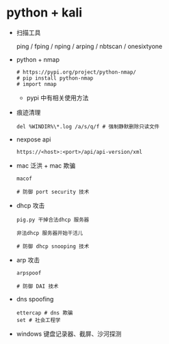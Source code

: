 # python + kali



<!--last modify: 20230909-->





- 扫描工具

  ping  /  fping / nping / arping / nbtscan / onesixtyone

- python + nmap

  ```
  # https://pypi.org/project/python-nmap/
  # pip install python-nmap
  # import nmap
  ```

  - pypi 中有相关使用方法



- 痕迹清理

  ```shell
  del %WINDIR%\*.log /a/s/q/f # 强制静默删除只读文件
  ```

- nexpose api

  ```
  https://<host>:<port>/api/api-version/xml
  ```

- mac 泛洪 + mac 欺骗

  ```
  macof
  
  # 防御 port security 技术
  ```

- dhcp 攻击

  ````
  pig.py 干掉合法dhcp 服务器
  
  非法dhcp 服务器开始干活儿
  
  # 防御 dhcp snooping 技术
  ````

- arp 攻击

  ```
  arpspoof
  
  # 防御 DAI 技术
  ```

- dns spoofing

  ```
  ettercap # dns 欺骗
  set # 社会工程学
  ```

- windows 键盘记录器、截屏、沙河探测